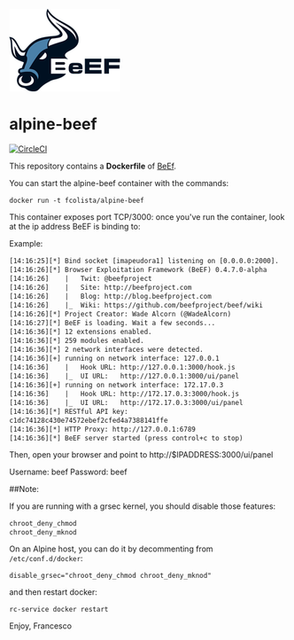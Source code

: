 
![BeEF-logo](https://raw.githubusercontent.com/l50/alpine-beef/master/logo.png) 

alpine-beef
===================

[![CircleCI](https://circleci.com/gh/l50/alpine-beef.png?style=shield)](https://circleci.com/gh/l50/alpine-beef)

This repository contains a **Dockerfile** of
[BeEf](https://github.com/beefproject/beef).

You can start the alpine-beef container with the commands:

```
docker run -t fcolista/alpine-beef
```

This container exposes port TCP/3000: once you've run the container,
look at the ip address BeEF is binding to:

Example:

```
[14:16:25][*] Bind socket [imapeudora1] listening on [0.0.0.0:2000].
[14:16:26][*] Browser Exploitation Framework (BeEF) 0.4.7.0-alpha
[14:16:26]    |   Twit: @beefproject
[14:16:26]    |   Site: http://beefproject.com
[14:16:26]    |   Blog: http://blog.beefproject.com
[14:16:26]    |_  Wiki: https://github.com/beefproject/beef/wiki
[14:16:26][*] Project Creator: Wade Alcorn (@WadeAlcorn)
[14:16:27][*] BeEF is loading. Wait a few seconds...
[14:16:36][*] 12 extensions enabled.
[14:16:36][*] 259 modules enabled.
[14:16:36][*] 2 network interfaces were detected.
[14:16:36][+] running on network interface: 127.0.0.1
[14:16:36]    |   Hook URL: http://127.0.0.1:3000/hook.js
[14:16:36]    |_  UI URL:   http://127.0.0.1:3000/ui/panel
[14:16:36][+] running on network interface: 172.17.0.3
[14:16:36]    |   Hook URL: http://172.17.0.3:3000/hook.js
[14:16:36]    |_  UI URL:   http://172.17.0.3:3000/ui/panel
[14:16:36][*] RESTful API key: c1dc74128c430e74572ebef2cfed4a7388141ffe
[14:16:36][*] HTTP Proxy: http://127.0.0.1:6789
[14:16:36][*] BeEF server started (press control+c to stop)
````

Then, open your browser and point to http://$IPADDRESS:3000/ui/panel

Username: beef
Password: beef

##Note:

If you are running with a grsec kernel, you should disable those
features:
```
chroot_deny_chmod
chroot_deny_mknod
```
On an Alpine host, you can do it by decommenting from
```/etc/conf.d/docker```:

```
disable_grsec="chroot_deny_chmod chroot_deny_mknod"
```
and then restart docker:
```
rc-service docker restart
```

Enjoy, Francesco
